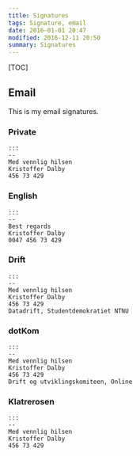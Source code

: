 ```yaml
---
title: Signatures
tags: Signature, email
date: 2016-01-01 20:47
modified: 2016-12-11 20:50
summary: Signatures
---
```


[TOC]

## Email
This is my email signatures.

### Private

    :::
    --
    Med vennlig hilsen
    Kristoffer Dalby
    456 73 429

### English

    :::
    --
    Best regards
    Kristoffer Dalby
    0047 456 73 429


### Drift

    :::
    --
    Med vennlig hilsen
    Kristoffer Dalby
    456 73 429
    Datadrift, Studentdemokratiet NTNU

### dotKom

    :::
    --
    Med vennlig hilsen
    Kristoffer Dalby
    456 73 429
    Drift og utviklingskomiteen, Online

### Klatrerosen

    :::
    --
    Med vennlig hilsen
    Kristoffer Dalby
    456 73 429
